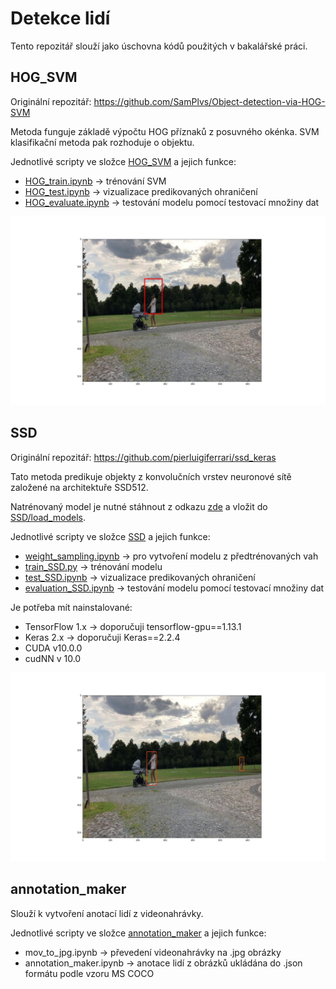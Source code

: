 # Detekce lidí

Tento repozitář slouží jako úschovna kódů použitých v bakalářské práci.

## HOG_SVM

Originální repozitář: https://github.com/SamPlvs/Object-detection-via-HOG-SVM

Metoda funguje základě výpočtu HOG příznaků z posuvného okénka. SVM klasifikační metoda pak rozhoduje o objektu. 

Jednotlivé scripty ve složce [HOG_SVM](HOG_SVM) a jejich funkce:
* [HOG_train.ipynb](HOG_SVM/HOG_train.ipynb) -> trénování SVM
* [HOG_test.ipynb](HOG_SVM/HOG_test.ipynb) -> vizualizace predikovaných ohraničení
* [HOG_evaluate.ipynb](HOG_SVM/HOG_evaluate.ipynb) -> testování modelu pomocí testovací množiny dat

![](HOG_SVM/test_images/test.jpg)

## SSD

Originální repozitář: https://github.com/pierluigiferrari/ssd_keras

Tato metoda predikuje objekty z konvolučních vrstev neuronové sítě založené na architektuře SSD512.

Natrénovaný model je nutné stáhnout z odkazu [zde](https://drive.google.com/drive/folders/17qpBcxiJ6j53FiAyjv_41v_vTorCnPQH?usp=sharing) a vložit do [SSD/load_models](SSD/load_models).

Jednotlivé scripty ve složce [SSD](SSD) a jejich funkce:
* [weight_sampling.ipynb](SSD/weight_sampling.ipynb) -> pro vytvoření modelu z předtrénovaných vah
* [train_SSD.py](SSD/train_SSD.py) -> trénování modelu
* [test_SSD.ipynb](SSD/test_SSD.ipynb) -> vizualizace predikovaných ohraničení
* [evaluation_SSD.ipynb](SSD/evaluation_SSD.ipynb) -> testování modelu pomocí testovací množiny dat


Je potřeba mít nainstalované:
* TensorFlow 1.x -> doporučuji tensorflow-gpu==1.13.1
* Keras 2.x -> doporučuji Keras==2.2.4
* CUDA v10.0.0
* cudNN v 10.0

![](SSD/test_img/ssd_test.jpg)

## annotation_maker

Slouží k vytvoření anotací lidí z videonahrávky.

Jednotlivé scripty ve složce [annotation_maker](annotation_maker) a jejich funkce:
* mov_to_jpg.ipynb -> převedení videonahrávky na .jpg obrázky
* annotation_maker.ipynb -> anotace lidí z obrázků ukládána do .json formátu podle vzoru MS COCO 
 
